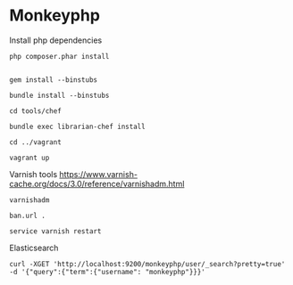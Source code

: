 Monkeyphp
=========

Install php dependencies
    
    php composer.phar install


    gem install --binstubs

    bundle install --binstubs

    cd tools/chef

    bundle exec librarian-chef install

    cd ../vagrant

    vagrant up

Varnish tools
https://www.varnish-cache.org/docs/3.0/reference/varnishadm.html

    varnishadm

    ban.url .

    service varnish restart

Elasticsearch

    curl -XGET 'http://localhost:9200/monkeyphp/user/_search?pretty=true' -d '{"query":{"term":{"username": "monkeyphp"}}}'


